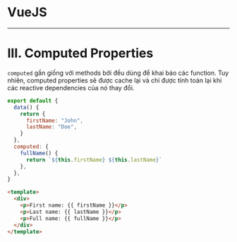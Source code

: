 # VueJS

---

# III. Computed Properties

`computed` gần giống với methods bởi đều dùng để khai báo các function. Tuy nhiên, computed properties sẽ được cache lại và chỉ được tính toán lại khi các reactive dependencies của nó thay đổi.

```js
export default {
  data() {
    return {
      firstName: "John",
      lastName: "Doe",
    }
  },
  computed: {
    fullName() {
      return `${this.firstName} ${this.lastName}`
    },
  },
}
```

```html
<template>
  <div>
    <p>First name: {{ firstName }}</p>
    <p>Last name: {{ lastName }}</p>
    <p>Full name: {{ fullName }}</p>
  </div>
</template>
```
